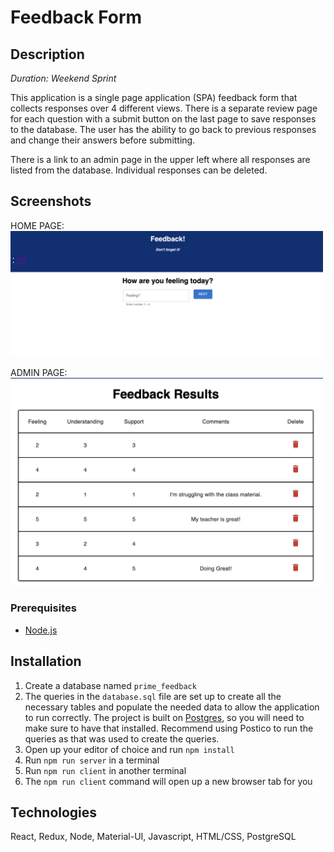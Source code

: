# Feedback Form

## Description

_Duration: Weekend Sprint_

This application is a single page application (SPA) feedback form that collects responses over 4 different views. There is a separate review page for each question with a submit button on the last page to save responses to the database. The user has the ability to go back to previous responses and change their answers before submitting.

There is a link to an admin page in the upper left where all responses are listed from the database. Individual responses can be deleted.

## Screenshots
HOME PAGE:
<img src="public/images/home.jpg" width="500px"/>

ADMIN PAGE:
<img src="public/images/admin.jpg" width="500px"/>


### Prerequisites

- [Node.js](https://nodejs.org/en/)

## Installation

1. Create a database named `prime_feedback`
2. The queries in the `database.sql` file are set up to create all the necessary tables and populate the needed data to allow the application to run correctly. The project is built on [Postgres](https://www.postgresql.org/download/), so you will need to make sure to have that installed. Recommend using Postico to run the queries as that was used to create the queries. 
3. Open up your editor of choice and run `npm install`
4. Run `npm run server` in a terminal
5. Run `npm run client` in another terminal
6. The `npm run client` command will open up a new browser tab for you

## Technologies
React, Redux, Node, Material-UI, Javascript, HTML/CSS, PostgreSQL
